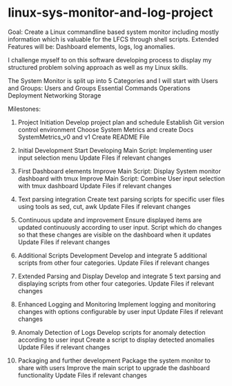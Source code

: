 # linux-sys-monitor-and-log-project

Goal:
Create a Linux commandline based system monitor including mostly information which is valuable for the LFCS through shell scripts.
Extended Features will be: Dashboard elements, logs, log anomalies.

I challenge myself to on this software developing process to display my structured problem solving approach as well as my Linux skills. 

The System Monitor is split up into 5 Categories and I will start with Users and Groups:
Users and Groups
Essential Commands
Operations Deployment
Networking
Storage

Milestones:
1) Project Initiation
Develop project plan and schedule
Establish Git version control environment
Choose System Metrics and create Docs SystemMetrics_v0 and v1
Create README File

2) Initial Development 
Start Developing Main Script: Implementing user input selection menu
Update Files if relevant changes

3) First Dashboard elements
Improve Main Script: Display System monitor dashboard with tmux
Improve Main Script: Combine User input selection with tmux dashboard
Update Files if relevant changes

4) Text parsing integration
Create text parsing scripts for specific user files using tools as sed, cut, awk
Update Files if relevant changes

5) Continuous update and improvement
Ensure displayed items are updated continuously according to user input. 
Script which do changes so that these changes are visible on the dashboard when it updates
Update Files if relevant changes

6) Additional Scripts Development
Develop and integrate 5 additional scripts from other four categories. 
Update Files if relevant changes

7) Extended Parsing and Display
Develop and integrate 5 text parsing and displaying scripts from other four categories. 
Update Files if relevant changes

8) Enhanced Logging and Monitoring 
Implement logging and monitoring changes with options configurable by user input
Update Files if relevant changes

9) Anomaly Detection of Logs
Develop scripts for anomaly detection according to user input
Create a script to display detected anomalies 
Update Files if relevant changes

10) Packaging and further development
Package the system monitor to share with users 
Improve the main script to upgrade the dashboard functionality 
Update Files if relevant changes
